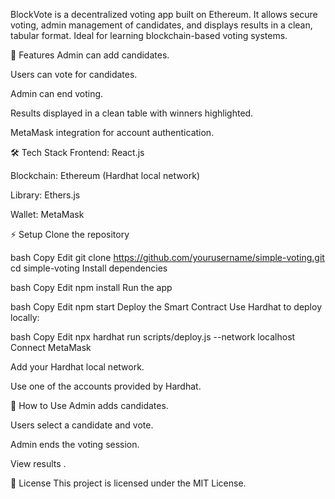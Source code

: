 BlockVote is a decentralized voting app built on Ethereum. It allows secure voting, admin management of candidates, and displays results in a clean, tabular format. Ideal for learning blockchain-based voting systems.

🚀 Features
Admin can add candidates.

Users can vote for candidates.

Admin can end voting.

Results displayed in a clean table with winners highlighted.

MetaMask integration for account authentication.

🛠️ Tech Stack
Frontend: React.js

Blockchain: Ethereum (Hardhat local network)

Library: Ethers.js

Wallet: MetaMask

⚡ Setup
Clone the repository

bash
Copy
Edit
git clone https://github.com/yourusername/simple-voting.git
cd simple-voting
Install dependencies

bash
Copy
Edit
npm install
Run the app

bash
Copy
Edit
npm start
Deploy the Smart Contract
Use Hardhat to deploy locally:

bash
Copy
Edit
npx hardhat run scripts/deploy.js --network localhost
Connect MetaMask

Add your Hardhat local network.

Use one of the accounts provided by Hardhat.

🎯 How to Use
Admin adds candidates.

Users select a candidate and vote.

Admin ends the voting session.

View results .

📄 License
This project is licensed under the MIT License.

